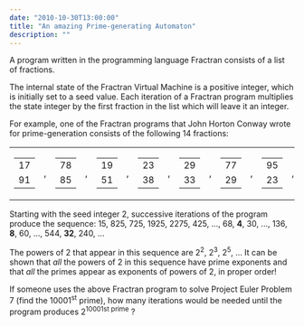 ```yaml
---
date: "2010-10-30T13:00:00"
title: "An amazing Prime-generating Automaton"
description: ""
---
```


<p>A program written in the programming language Fractran consists of a list of fractions.</p>
<p>The internal state of the Fractran Virtual Machine is a positive integer, which is initially set to a seed value. Each iteration of a Fractran program multiplies the state integer by the first fraction in the list which will leave it an integer.</p>
<p>For example, one of the Fractran programs that John Horton Conway wrote for prime-generation consists of the following 14 fractions:</p><table class="formula"><tr><td><table class="frac"><tr><td>17</td></tr><tr><td class="overline">91</td></tr></table></td>
<td>,</td>
<td><table class="frac"><tr><td>78</td></tr><tr><td class="overline">85</td></tr></table></td>
<td>,</td>
<td><table class="frac"><tr><td>19</td></tr><tr><td class="overline">51</td></tr></table></td>
<td>,</td>
<td><table class="frac"><tr><td>23</td></tr><tr><td class="overline">38</td></tr></table></td>
<td>,</td>
<td><table class="frac"><tr><td>29</td></tr><tr><td class="overline">33</td></tr></table></td>
<td>,</td>
<td><table class="frac"><tr><td>77</td></tr><tr><td class="overline">29</td></tr></table></td>
<td>,</td>
<td><table class="frac"><tr><td>95</td></tr><tr><td class="overline">23</td></tr></table></td>
<td>,</td>
<td><table class="frac"><tr><td>77</td></tr><tr><td class="overline">19</td></tr></table></td>
<td>,</td>
<td><table class="frac"><tr><td>1</td></tr><tr><td class="overline">17</td></tr></table></td>
<td>,</td>
<td><table class="frac"><tr><td>11</td></tr><tr><td class="overline">13</td></tr></table></td>
<td>,</td>
<td><table class="frac"><tr><td>13</td></tr><tr><td class="overline">11</td></tr></table></td>
<td>,</td>
<td><table class="frac"><tr><td>15</td></tr><tr><td class="overline">2</td></tr></table></td>
<td>,</td>
<td><table class="frac"><tr><td>1</td></tr><tr><td class="overline">7</td></tr></table></td>
<td>,</td>
<td><table class="frac"><tr><td>55</td></tr><tr><td class="overline">1</td></tr></table></td>
<td>.</td>
</tr></table><p>Starting with the seed integer 2, successive iterations of the program produce the sequence:
15, 825, 725, 1925, 2275, 425, ..., 68, <b>4</b>, 30, ..., 136, <b>8</b>, 60, ..., 544, <b>32</b>, 240, ...</p>
<p>The powers of 2 that appear in this sequence are 2<sup>2</sup>, 2<sup>3</sup>, 2<sup>5</sup>, ...
It can be shown that <i>all</i> the powers of 2 in this sequence have prime exponents and that <i>all</i> the primes appear as exponents of powers of 2, in proper order!</p>
<p>If someone uses the above Fractran program to solve Project Euler Problem 7 (find the 10001<sup>st</sup> prime), how many iterations would be needed until the program produces 2<sup>10001st prime</sup> ?</p>


